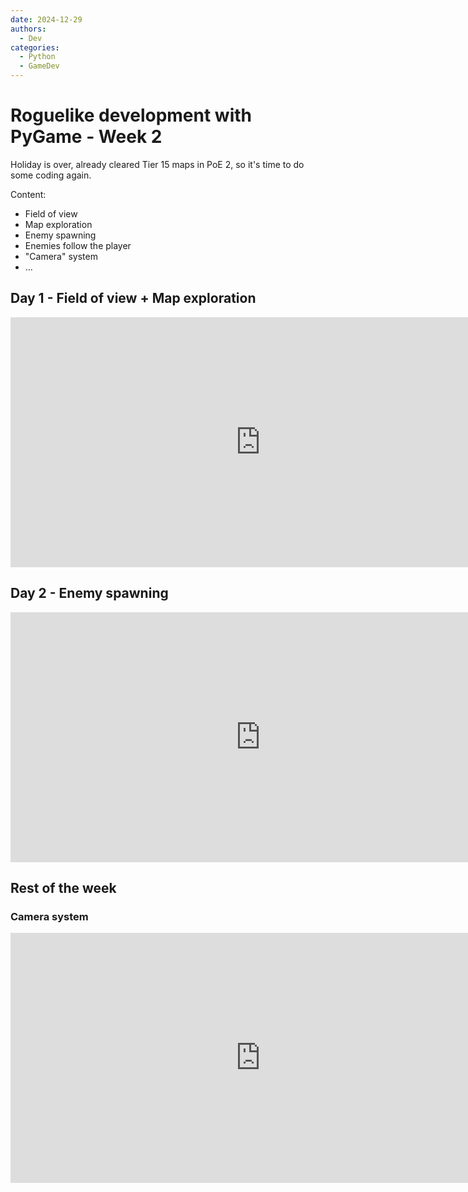 ```yaml
---
date: 2024-12-29
authors:
  - Dev
categories:
  - Python
  - GameDev
---
```


# Roguelike development with PyGame - Week 2

Holiday is over, already cleared Tier 15 maps in PoE 2, so it's time to do some coding again.

Content:

* Field of view
* Map exploration
* Enemy spawning
* Enemies follow the player
* "Camera" system
* ...

<!-- more -->

## Day 1 - Field of view + Map exploration

<iframe width="800" height="400" src="https://www.youtube.com/embed/toN_dXkrjzE?si=ZLbpL09j48VnTvhw" title="YouTube video player" frameborder="0" allow="accelerometer; autoplay; clipboard-write; encrypted-media; gyroscope; picture-in-picture; web-share" referrerpolicy="strict-origin-when-cross-origin" allowfullscreen></iframe>



## Day 2 - Enemy spawning

<iframe width="800" height="400" src="https://www.youtube.com/embed/3gQ3pWrRFd8?si=4XAkfyTReRrJJG1o" title="YouTube video player" frameborder="0" allow="accelerometer; autoplay; clipboard-write; encrypted-media; gyroscope; picture-in-picture; web-share" referrerpolicy="strict-origin-when-cross-origin" allowfullscreen></iframe>

## Rest of the week

### Camera system

<iframe width="800" height="400" src="https://www.youtube.com/embed/EF2eNBu9KUw?si=sWmOnnBsS4SyaQF1" title="YouTube video player" frameborder="0" allow="accelerometer; autoplay; clipboard-write; encrypted-media; gyroscope; picture-in-picture; web-share" referrerpolicy="strict-origin-when-cross-origin" allowfullscreen></iframe>